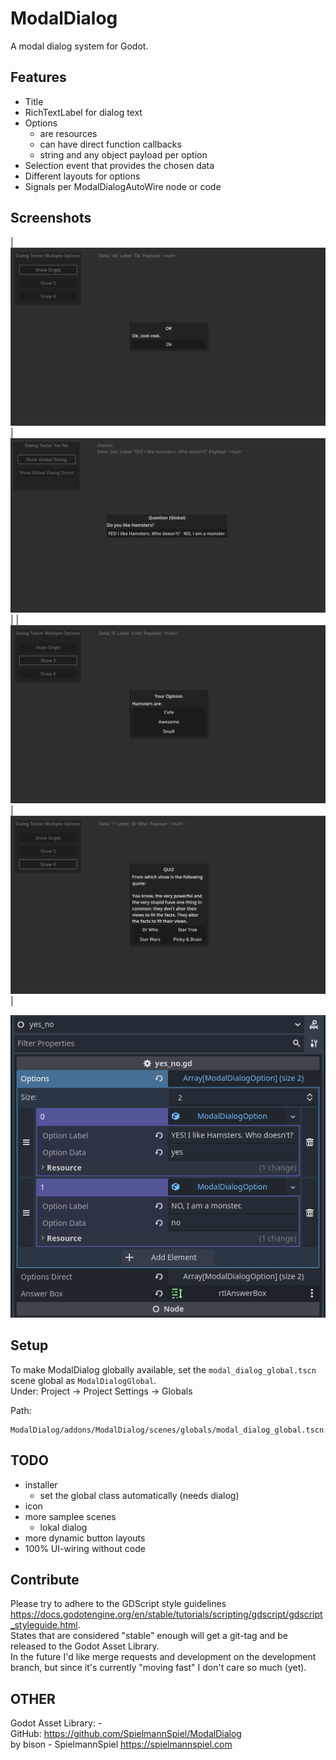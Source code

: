 # ModalDialog
A modal dialog system for Godot.

## Features

* Title
* RichTextLabel for dialog text
* Options
	* are resources
	* can have direct function callbacks
	* string and any object payload per option
* Selection event that provides the chosen data
* Different layouts for options
* Signals per ModalDialogAutoWire node or code

## Screenshots



| ![dialog example 1 option](screenshots/dialog_1.png) | ![dialog example 2 option](screenshots/dialog_2.png) |
| ![dialog example 3 option](screenshots/dialog_3.png) | ![dialog example 4 option](screenshots/dialog_4.png) |

![dialog data example](screenshots/options_data_ui.png) 

## Setup

To make ModalDialog globally available, set the `modal_dialog_global.tscn` scene global as `ModalDialogGlobal`.  
Under: Project -> Project Settings -> Globals

Path:  
```
ModalDialog/addons/ModalDialog/scenes/globals/modal_dialog_global.tscn
```

## TODO

* installer
	* set the global class automatically (needs dialog)
* icon
* more samplee scenes
	* lokal dialog
* more dynamic button layouts
* 100% UI-wiring without code

## Contribute
Please try to adhere to the GDScript style guidelines https://docs.godotengine.org/en/stable/tutorials/scripting/gdscript/gdscript_styleguide.html.  
States that are considered "stable" enough will get a git-tag and be released to the Godot Asset Library.  
In the future I'd like merge requests and development on the development branch, but since it's currently "moving fast" I don't care so much (yet).  

## OTHER
Godot Asset Library: -  
GitHub: https://github.com/SpielmannSpiel/ModalDialog  
by bison - SpielmannSpiel https://spielmannspiel.com  
